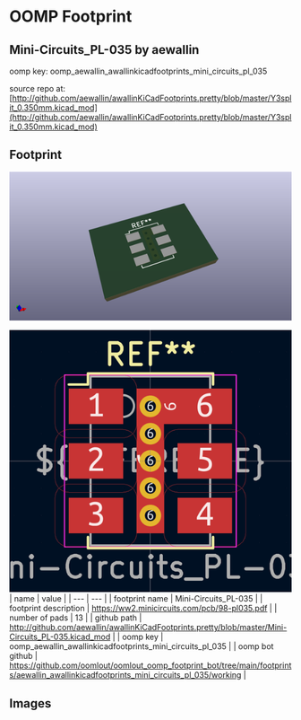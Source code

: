 # OOMP Footprint  
## Mini-Circuits_PL-035  by aewallin  
  
oomp key: oomp_aewallin_awallinkicadfootprints_mini_circuits_pl_035  
  
source repo at: [http://github.com/aewallin/awallinKiCadFootprints.pretty/blob/master/Y3split_0.350mm.kicad_mod](http://github.com/aewallin/awallinKiCadFootprints.pretty/blob/master/Y3split_0.350mm.kicad_mod)  
## Footprint  
  
[![working_kicad_pcb_3d.png](working_kicad_pcb_3d_600.png)](working_kicad_pcb_3d.png)  
  
[![working.png](working_600.png)](working.png)  
| name | value | 
| --- | --- | 
| footprint name | Mini-Circuits_PL-035 | 
| footprint description | https://ww2.minicircuits.com/pcb/98-pl035.pdf | 
| number of pads | 13 | 
| github path | http://github.com/aewallin/awallinKiCadFootprints.pretty/blob/master/Mini-Circuits_PL-035.kicad_mod | 
| oomp key | oomp_aewallin_awallinkicadfootprints_mini_circuits_pl_035 | 
| oomp bot github | https://github.com/oomlout/oomlout_oomp_footprint_bot/tree/main/footprints/aewallin_awallinkicadfootprints_mini_circuits_pl_035/working | 
## Images  
